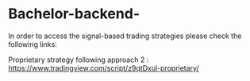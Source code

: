 # Bachelor-backend-
In order to access the signal-based trading strategies please check the following links:

Proprietary strategy following approach 2 : https://www.tradingview.com/script/z9qtDxul-proprietary/
